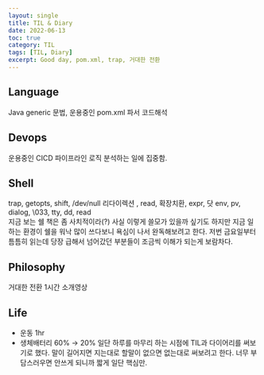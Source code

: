 ```yaml
---
layout: single
title: TIL & Diary
date: 2022-06-13
toc: true
category: TIL
tags: [TIL, Diary]
excerpt: Good day, pom.xml, trap, 거대한 전환
---
```

## Language  
Java generic 문법, 운용중인 pom.xml 파서 코드해석

## Devops  
운용중인 CICD 파이프라인 로직 분석하는 일에 집중함.

## Shell  
trap, getopts, shift, /dev/null 리다이렉션 , read, 확장치환, expr, 닷 env, pv, dialog, \033, tty, dd, read  
 지금 보는 쉘 책은 좀 사치적이라(?) 사실 이렇게 쓸모가 있을까 싶기도 하지만 지금 일하는 환경이 쉘을 워낙 많이 쓰다보니 욕심이 나서 완독해보려고 한다. 저번 금요일부터 틈틈히 읽는데 당장 급해서 넘어갔던 부분들이 조금씩 이해가 되는게 보람차다.

## Philosophy
거대한 전환 1시간 소개영상

## Life
* 운동 1hr
* 생체배터리 60% → 20%
일단 하루를 마무리 하는 시점에 TIL과 다이어리를 써보기로 했다. 말이 길어지면 지는대로 할말이 없으면 없는대로 써보려고 한다. 너무 부담스러우면 안쓰게 되니까 짧게 일단 핵심만.

  